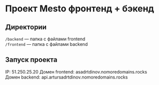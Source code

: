 # Проект Mesto фронтенд + бэкенд

## Директории

`/backend` — папка с файлами frontend  
`/frontend` — папка с файлами backend
  
## Запуск проекта

IP: 51.250.25.20
Домен frontend: asadrtdinov.nomoredomains.rocks
Домен backend: api.artursadrtdinov.nomoredomains.rocks

